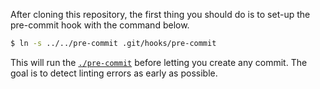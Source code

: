 After cloning this repository, the first thing you should do is to set-up the
pre-commit hook with the command below.

```bash
$ ln -s ../../pre-commit .git/hooks/pre-commit
```

This will run the [`./pre-commit`](./pre-commit) before letting you create any
commit. The goal is to detect linting errors as early as possible.
